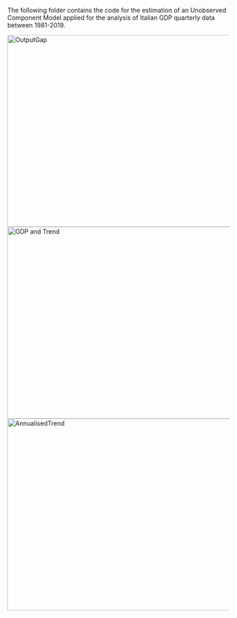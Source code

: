 The following folder contains the code for the estimation of an Unobserved Component Model applied for the analysis of Italian GDP quarterly
data between 1981-2019.

<img width="546" height="435" alt="OutputGap" src="https://github.com/user-attachments/assets/704d43f4-2959-4b76-9ba3-a336bb150bb0" />

<img width="552" height="435" alt="GDP and Trend" src="https://github.com/user-attachments/assets/db6156a9-b47a-43c4-b0e9-60725b7564da" />

<img width="547" height="435" alt="AnnualisedTrend" src="https://github.com/user-attachments/assets/07016afc-e0da-4386-a68d-a489ddc1f057" />
